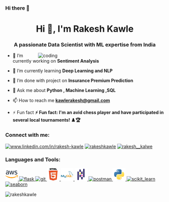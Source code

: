 ### Hi there 👋

<h1 align="center">Hi 👋, I'm Rakesh Kawle</h1>
<h3 align="center">A passionate Data Scientist with ML expertise from India</h3>
<img align="right" alt="coding" width="400" src="https://1.bp.blogspot.com/-Cehw4NbX2L8/X1-DJeQgtmI/AAAAAAAAKeE/fA55q9EXsgQLU0trbgX_vJkiFMwR927yQCLcBGAsYHQ/s853/final.gif">

- 🔭 I’m currently working on **Sentiment Analysis**

- 🌱 I’m currently learning **Deep Learning and NLP**

- 👯 I’m done with project on **Insurance Premium Prediction**

- 💬 Ask me about **Python , Machine Learning ,SQL**

- 📫 How to reach me **kawlerakesh@gmail.com**

- ⚡ Fun fact **⚡ Fun fact: I'm an avid chess player and have participated in several local tournaments! ♟️🏆**

<h3 align="left">Connect with me:</h3>
<p align="left">
<a href="https://linkedin.com/in/www.linkedin.com/in/rakesh-kawle" target="blank"><img align="center" src="https://raw.githubusercontent.com/rahuldkjain/github-profile-readme-generator/master/src/images/icons/Social/linked-in-alt.svg" alt="www.linkedin.com/in/rakesh-kawle" height="30" width="40" /></a>
<a href="https://kaggle.com/rakeshkawle" target="blank"><img align="center" src="https://raw.githubusercontent.com/rahuldkjain/github-profile-readme-generator/master/src/images/icons/Social/kaggle.svg" alt="rakeshkawle" height="30" width="40" /></a>
<a href="https://instagram.com/rakesh__kalwe" target="blank"><img align="center" src="https://raw.githubusercontent.com/rahuldkjain/github-profile-readme-generator/master/src/images/icons/Social/instagram.svg" alt="rakesh__kalwe" height="30" width="40" /></a>
</p>

<h3 align="left">Languages and Tools:</h3>
<p align="left"> <a href="https://aws.amazon.com" target="_blank" rel="noreferrer"> <img src="https://raw.githubusercontent.com/devicons/devicon/master/icons/amazonwebservices/amazonwebservices-original-wordmark.svg" alt="aws" width="40" height="40"/> </a> <a href="https://flask.palletsprojects.com/" target="_blank" rel="noreferrer"> <img src="https://www.vectorlogo.zone/logos/pocoo_flask/pocoo_flask-icon.svg" alt="flask" width="40" height="40"/> </a> <a href="https://git-scm.com/" target="_blank" rel="noreferrer"> <img src="https://www.vectorlogo.zone/logos/git-scm/git-scm-icon.svg" alt="git" width="40" height="40"/> </a> <a href="https://www.w3.org/html/" target="_blank" rel="noreferrer"> <img src="https://raw.githubusercontent.com/devicons/devicon/master/icons/html5/html5-original-wordmark.svg" alt="html5" width="40" height="40"/> </a> <a href="https://www.mysql.com/" target="_blank" rel="noreferrer"> <img src="https://raw.githubusercontent.com/devicons/devicon/master/icons/mysql/mysql-original-wordmark.svg" alt="mysql" width="40" height="40"/> </a> <a href="https://pandas.pydata.org/" target="_blank" rel="noreferrer"> <img src="https://raw.githubusercontent.com/devicons/devicon/2ae2a900d2f041da66e950e4d48052658d850630/icons/pandas/pandas-original.svg" alt="pandas" width="40" height="40"/> </a> <a href="https://postman.com" target="_blank" rel="noreferrer"> <img src="https://www.vectorlogo.zone/logos/getpostman/getpostman-icon.svg" alt="postman" width="40" height="40"/> </a> <a href="https://www.python.org" target="_blank" rel="noreferrer"> <img src="https://raw.githubusercontent.com/devicons/devicon/master/icons/python/python-original.svg" alt="python" width="40" height="40"/> </a> <a href="https://scikit-learn.org/" target="_blank" rel="noreferrer"> <img src="https://upload.wikimedia.org/wikipedia/commons/0/05/Scikit_learn_logo_small.svg" alt="scikit_learn" width="40" height="40"/> </a> <a href="https://seaborn.pydata.org/" target="_blank" rel="noreferrer"> <img src="https://seaborn.pydata.org/_images/logo-mark-lightbg.svg" alt="seaborn" width="40" height="40"/> </a> </p>

<p><img align="center" src="https://github-readme-stats.vercel.app/api/top-langs?username=rakeshkawle&show_icons=true&locale=en&layout=compact" alt="rakeshkawle" /></p>
